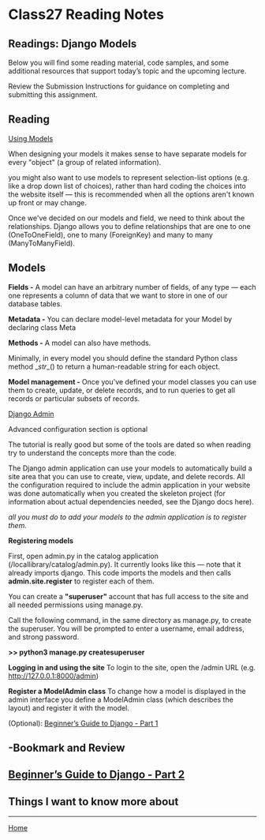 # Class27 Reading Notes

## Readings: Django Models
Below you will find some reading material, code samples, and some additional resources that support today’s topic and the upcoming lecture.

Review the Submission Instructions for guidance on completing and submitting this assignment.

## Reading
[Using Models](https://developer.mozilla.org/en-US/docs/Learn/Server-side/Django/Models)

When designing your models it makes sense to have separate models for every "object" (a group of related information).

you might also want to use models to represent selection-list options (e.g. like a drop down list of choices), rather than hard coding the choices into the website itself — this is recommended when all the options aren't known up front or may change. 

Once we've decided on our models and field, we need to think about the relationships. Django allows you to define relationships that are one to one (OneToOneField), one to many (ForeignKey) and many to many (ManyToManyField).

## Models 
**Fields -** A model can have an arbitrary number of fields, of any type — each one represents a column of data that we want to store in one of our database tables.

**Metadata -** You can declare model-level metadata for your Model by declaring class Meta

**Methods -** A model can also have methods.

Minimally, in every model you should define the standard Python class method \__str__() to return a human-readable string for each object. 

**Model management -** Once you've defined your model classes you can use them to create, update, or delete records, and to run queries to get all records or particular subsets of records.

[Django Admin](https://developer.mozilla.org/en-US/docs/Learn/Server-side/Django/Admin_site)

Advanced configuration section is optional

The tutorial is really good but some of the tools are dated so when reading try to understand the concepts more than the code.

The Django admin application can use your models to automatically build a site area that you can use to create, view, update, and delete records.
All the configuration required to include the admin application in your website was done automatically when you created the skeleton project (for information about actual dependencies needed, see the Django docs here).

*all you must do to add your models to the admin application is to register them.*

**Registering models**

First, open admin.py in the catalog application (/locallibrary/catalog/admin.py). It currently looks like this — note that it already imports django.
This code imports the models and then calls **admin.site.register** to register each of them.

You can create a **"superuser"** account that has full access to the site and all needed permissions using manage.py.

Call the following command, in the same directory as manage.py, to create the superuser. You will be prompted to enter a username, email address, and strong password.

**>> python3 manage.py createsuperuser**

**Logging in and using the site**
To login to the site, open the /admin URL (e.g. http://127.0.0.1:8000/admin)

**Register a ModelAdmin class**
To change how a model is displayed in the admin interface you define a ModelAdmin class (which describes the layout) and register it with the model.

(Optional): [Beginner’s Guide to Django - Part 1](https://simpleisbetterthancomplex.com/series/2017/09/04/a-complete-beginners-guide-to-django-part-1.html)

## -Bookmark and Review
[Beginner’s Guide to Django - Part 2](https://simpleisbetterthancomplex.com/series/2017/09/11/a-complete-beginners-guide-to-django-part-2.html)
----

## Things I want to know more about

----
[Home](https://github.com/MISalz/401_Reading_Notes/blob/main/README.md)